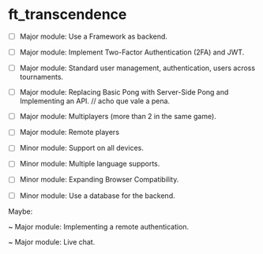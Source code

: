 # ft_transcendence

- [ ] Major module: Use a Framework as backend.
- [ ] Major module: Implement Two-Factor Authentication (2FA) and JWT.
- [ ] Major module: Standard user management, authentication, users across tournaments.
- [ ] Major module: Replacing Basic Pong with Server-Side Pong and Implementing an API. // acho que vale a pena.
- [ ] Major module: Multiplayers (more than 2 in the same game).
- [ ] Major module: Remote players

- [ ] Minor module: Support on all devices.
- [ ] Minor module: Multiple language supports.
- [ ] Minor module: Expanding Browser Compatibility.
- [ ] Minor module: Use a database for the backend.



Maybe:

~ Major module: Implementing a remote authentication.

~ Major module: Live chat.


